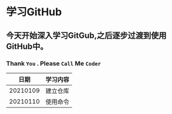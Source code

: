 # 学习GitHub

## 今天开始深入学习GitGub,之后逐步过渡到使用GitHub中。
###  Thank `You` . Please `Call` Me `Coder`
|日期|学习内容|
| ---- | ---- |
|20210109|建立仓库 |
|20210110|使用命令|

